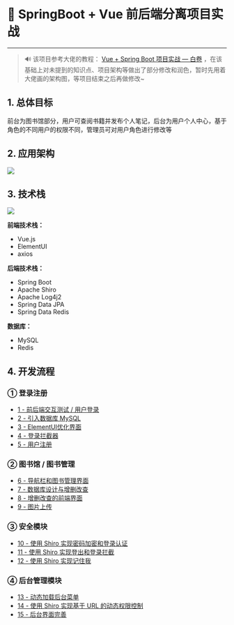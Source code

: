 # 🚀 SpringBoot + Vue 前后端分离项目实战

---

> 🔊 该项目参考大佬的教程： [Vue + Spring Boot 项目实战 — 白卷](https://blog.csdn.net/Neuf_Soleil/article/details/88925013) ，在该基础上对未提到的知识点、项目架构等做出了部分修改和润色，暂时先用着大佬画的架构图，等项目结束之后再做修改~

## 1. 总体目标 

前台为图书馆部分，用户可查阅书籍并发布个人笔记，后台为用户个人中心，基于角色的不同用户的权限不同，管理员可对用户角色进行修改等

## 2. 应用架构

![](https://gitee.com/veal98/images/raw/master/img/20200725112109.png)

## 3. 技术栈

![](https://gitee.com/veal98/images/raw/master/img/20200725112139.png)

**前端技术栈：**

- Vue.js
- ElementUI
- axios

**后端技术栈：**

- Spring Boot
- Apache Shiro
- Apache Log4j2
- Spring Data JPA
- Spring Data Redis

**数据库：**

- MySQL
- Redis

## 4. 开发流程

### ① 登录注册

- [1 - 前后端交互测试 / 用户登录](Java/SpringBoot+Vue项目/1-前后端交互测试.md)
- [2 - 引入数据库 MySQL](Java/SpringBoot+Vue项目/2-引入数据库.md)
- [3 - ElementUI优化界面](Java/SpringBoot+Vue项目/3-ElementUI优化界面.md)
- [4 - 登录拦截器](Java/SpringBoot+Vue项目/4-登录拦截器.md)
- [5 - 用户注册](Java/SpringBoot+Vue项目/5-用户注册.md)

### ② 图书馆 / 图书管理

- [6 - 导航栏和图书管理界面](Java/SpringBoot+Vue项目/6-导航栏和图书管理界面.md)
- [7 - 数据库设计与增删改查](Java/SpringBoot+Vue项目/7-数据库设计与增删改查.md)
- [8 - 增删改查的前端界面](Java/SpringBoot+Vue项目/8-增删改查的前端界面.md)
- [9 - 图片上传](Java/SpringBoot+Vue项目/9-图片上传.md)

### ③ 安全模块

- [10 - 使用 Shiro 实现密码加密和登录认证](Java/SpringBoot+Vue项目/10-使用Shiro实现密码加密和登录认证.md)
- [11 - 使用 Shiro 实现登出和登录拦截](Java/SpringBoot+Vue项目/11-使用Shiro实现登出和登录拦截.md)
- [12 - 使用 Shiro 实现记住我](Java/SpringBoot+Vue项目/12-使用Shiro实现记住我.md)

### ④ 后台管理模块

- [13 - 动态加载后台菜单](Java/SpringBoot+Vue项目/13-动态加载后台菜单.md)
- [14 - 使用 Shiro 实现基于 URL 的动态权限控制](Java/SpringBoot+Vue项目/14-使用Shiro实现基于URL的动态权限控制.md)
- [15 - 后台界面完善](Java/SpringBoot+Vue项目/15-后台界面完善.md)